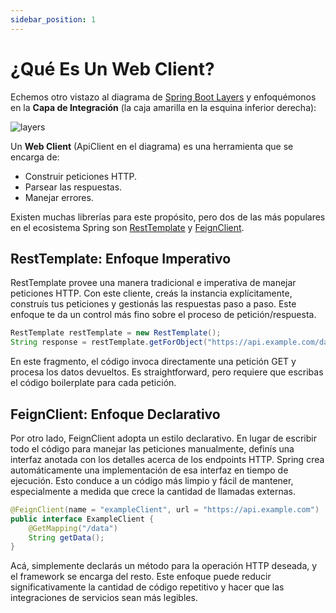 ```yaml
---
sidebar_position: 1
---
```


# ¿Qué Es Un Web Client?

Echemos otro vistazo al diagrama de [Spring Boot Layers](/spring-boot-in-a-nutshell/spring-boot-layers) y enfoquémonos en la **Capa de Integración** (la caja amarilla en la esquina inferior derecha):

<div>
  <img src={require('@site/static/img/spring-boot-in-a-nutshell/layers.png').default} alt="layers" />
</div>

Un **Web Client** (ApiClient en el diagrama) es una herramienta que se encarga de:

* Construir peticiones HTTP.
* Parsear las respuestas.
* Manejar errores.

Existen muchas librerías para este propósito, pero dos de las más populares en el ecosistema Spring son [RestTemplate](https://www.baeldung.com/rest-template) y [FeignClient](https://docs.spring.io/spring-cloud-openfeign/docs/current/reference/html/).

## RestTemplate: Enfoque Imperativo

RestTemplate provee una manera tradicional e imperativa de manejar peticiones HTTP. Con este cliente, creás la instancia explícitamente, construís tus peticiones y gestionás las respuestas paso a paso. Este enfoque te da un control más fino sobre el proceso de petición/respuesta.

```java
RestTemplate restTemplate = new RestTemplate();
String response = restTemplate.getForObject("https://api.example.com/data", String.class);
```

En este fragmento, el código invoca directamente una petición GET y procesa los datos devueltos. Es straightforward, pero requiere que escribas el código boilerplate para cada petición.

## FeignClient: Enfoque Declarativo

Por otro lado, FeignClient adopta un estilo declarativo. En lugar de escribir todo el código para manejar las peticiones manualmente, definís una interfaz anotada con los detalles acerca de los endpoints HTTP. Spring crea automáticamente una implementación de esa interfaz en tiempo de ejecución. Esto conduce a un código más limpio y fácil de mantener, especialmente a medida que crece la cantidad de llamadas externas.

```java
@FeignClient(name = "exampleClient", url = "https://api.example.com")
public interface ExampleClient {
    @GetMapping("/data")
    String getData();
}
```

Acá, simplemente declarás un método para la operación HTTP deseada, y el framework se encarga del resto. Este enfoque puede reducir significativamente la cantidad de código repetitivo y hacer que las integraciones de servicios sean más legibles.
